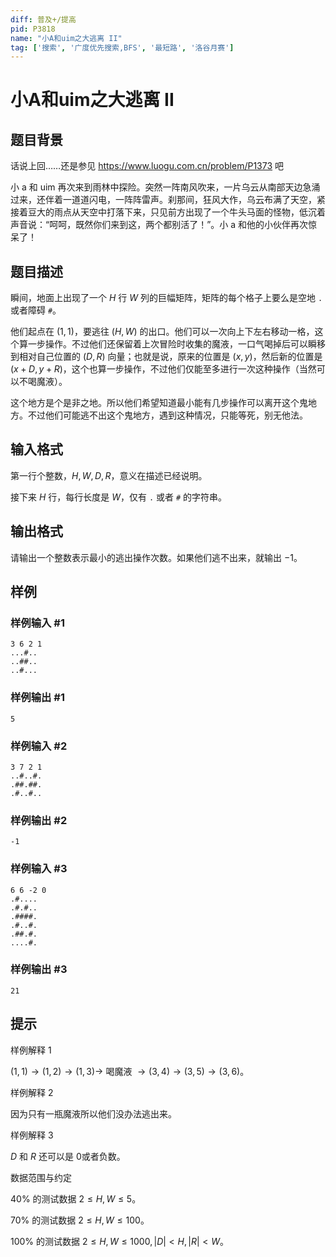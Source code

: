 ```yaml
---
diff: 普及+/提高
pid: P3818
name: "小A和uim之大逃离 II"
tag: ['搜索', '广度优先搜索,BFS', '最短路', '洛谷月赛']
---
```

# 小A和uim之大逃离 II
## 题目背景

话说上回……还是参见 <https://www.luogu.com.cn/problem/P1373> 吧

小 a 和 uim 再次来到雨林中探险。突然一阵南风吹来，一片乌云从南部天边急涌过来，还伴着一道道闪电，一阵阵雷声。刹那间，狂风大作，乌云布满了天空，紧接着豆大的雨点从天空中打落下来，只见前方出现了一个牛头马面的怪物，低沉着声音说：“呵呵，既然你们来到这，两个都别活了！”。小 a 和他的小伙伴再次惊呆了！

## 题目描述

瞬间，地面上出现了一个 $H$ 行 $W$ 列的巨幅矩阵，矩阵的每个格子上要么是空地 `.` 或者障碍 `#`。

他们起点在 $(1,1)$，要逃往 $(H,W)$ 的出口。他们可以一次向上下左右移动一格，这个算一步操作。不过他们还保留着上次冒险时收集的魔液，一口气喝掉后可以瞬移到相对自己位置的 $(D,R)$ 向量；也就是说，原来的位置是 $(x,y)$，然后新的位置是 $(x+D,y+R)$，这个也算一步操作，不过他们仅能至多进行一次这种操作（当然可以不喝魔液）。

这个地方是个是非之地。所以他们希望知道最小能有几步操作可以离开这个鬼地方。不过他们可能逃不出这个鬼地方，遇到这种情况，只能等死，别无他法。

## 输入格式

第一行个整数，$H,W,D,R$，意义在描述已经说明。

接下来 $H$ 行，每行长度是 $W$，仅有 `.` 或者 `#` 的字符串。

## 输出格式

请输出一个整数表示最小的逃出操作次数。如果他们逃不出来，就输出 $-1$。

## 样例

### 样例输入 #1
```
3 6 2 1
...#..
..##..
..#...
```
### 样例输出 #1
```
5

```
### 样例输入 #2
```
3 7 2 1
..#..#.
.##.##.
.#..#..
```
### 样例输出 #2
```
-1
```
### 样例输入 #3
```
6 6 -2 0
.#....
.#.#..
.####.
.#..#.
.##.#.
....#.
```
### 样例输出 #3
```
21
```
## 提示

样例解释 $1$

$(1,1) \to (1,2)\to (1,3)\to$ 喝魔液 $\to (3,4)\to (3,5)\to (3,6)$。

样例解释 $2$

因为只有一瓶魔液所以他们没办法逃出来。

样例解释 $3$

$D$ 和 $R$ 还可以是 $0$或者负数。

数据范围与约定

$40\%$ 的测试数据 $2\leq H,W\leq 5$。

$70\%$ 的测试数据 $2\leq H,W\leq 100$。

$100\%$ 的测试数据 $2\leq H,W\leq 1000,|D|<H,|R|<W$。

